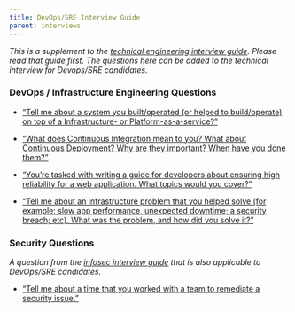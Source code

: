 ```yaml
---
title: DevOps/SRE Interview Guide
parent: interviews
---
```


*This is a supplement to the [technical engineering interview guide](/interviews/engineer/). Please read that guide first. The questions here can be added to the technical interview for Devops/SRE candidates.*

### DevOps / Infrastructure Engineering Questions

* [“Tell me about a system you built/operated (or helped to build/operate) on top of a Infrastructure- or Platform-as-a-service?”](https://docs.google.com/document/d/1oYmx_93-mq2QrqICCo8SNk8hHmnPPonPA1kg0vhy540/edit#heading=h.8oo7fbtvctyj)

* [“What does Continuous Integration mean to you? What about Continuous Deployment? Why are they important? When have you done them?”](https://docs.google.com/document/d/1oYmx_93-mq2QrqICCo8SNk8hHmnPPonPA1kg0vhy540/edit#heading=h.q9bs0tbbozgq)

* [“You’re tasked with writing a guide for developers about ensuring high reliability for a web application. What topics would you cover?”](https://docs.google.com/document/d/1oYmx_93-mq2QrqICCo8SNk8hHmnPPonPA1kg0vhy540/edit#heading=h.ajllaso5g4ot)

* [“Tell me about an infrastructure problem that you helped solve (for example: slow app performance, unexpected downtime; a security breach; etc). What was the problem, and how did you solve it?”](https://docs.google.com/document/d/1oYmx_93-mq2QrqICCo8SNk8hHmnPPonPA1kg0vhy540/edit#heading=h.7yjx1psw8p0j)

### Security Questions

*A question from the [infosec interview guide](/interviews/infosec/) that is also applicable to DevOps/SRE candidates.*

* [“Tell me about a time that you worked with a team to remediate a security issue.”](https://docs.google.com/document/d/1oYmx_93-mq2QrqICCo8SNk8hHmnPPonPA1kg0vhy540/edit#heading=h.1s7pt8lyer05)
